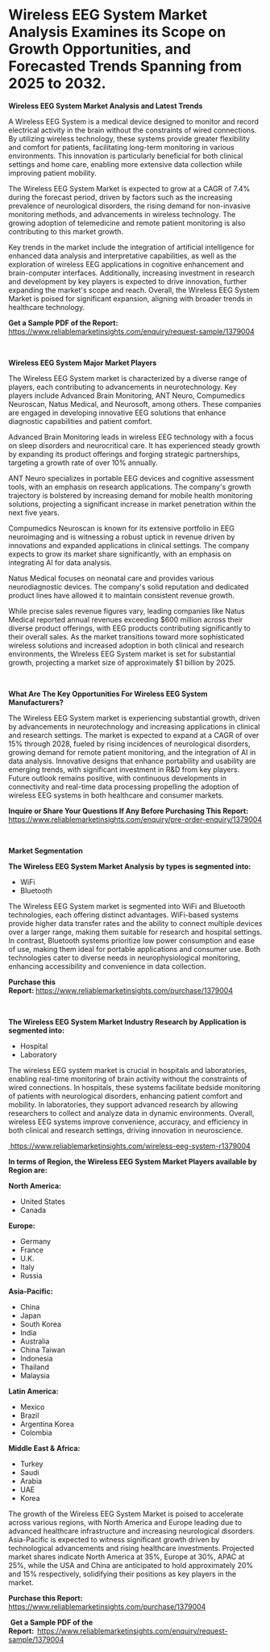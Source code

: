 <p><h1>Wireless EEG System Market Analysis Examines its Scope on Growth Opportunities, and Forecasted Trends Spanning from 2025 to 2032.</h1></p><p><strong>Wireless EEG System Market Analysis and Latest Trends</strong></p>
<p><p>A Wireless EEG System is a medical device designed to monitor and record electrical activity in the brain without the constraints of wired connections. By utilizing wireless technology, these systems provide greater flexibility and comfort for patients, facilitating long-term monitoring in various environments. This innovation is particularly beneficial for both clinical settings and home care, enabling more extensive data collection while improving patient mobility.</p><p>The Wireless EEG System Market is expected to grow at a CAGR of 7.4% during the forecast period, driven by factors such as the increasing prevalence of neurological disorders, the rising demand for non-invasive monitoring methods, and advancements in wireless technology. The growing adoption of telemedicine and remote patient monitoring is also contributing to this market growth.</p><p>Key trends in the market include the integration of artificial intelligence for enhanced data analysis and interpretative capabilities, as well as the exploration of wireless EEG applications in cognitive enhancement and brain-computer interfaces. Additionally, increasing investment in research and development by key players is expected to drive innovation, further expanding the market's scope and reach. Overall, the Wireless EEG System Market is poised for significant expansion, aligning with broader trends in healthcare technology.</p></p>
<p><strong>Get a Sample PDF of the Report:&nbsp;</strong> <a href="https://www.reliablemarketinsights.com/enquiry/request-sample/1379004?utm_campaign=2183&utm_medium=2&utm_source=Github&utm_content=ia&utm_term=12042025&utm_id=wireless-eeg-system">https://www.reliablemarketinsights.com/enquiry/request-sample/1379004</a></p>
<p>&nbsp;</p>
<p><strong>Wireless EEG System Major Market Players</strong></p>
<p><p>The Wireless EEG System market is characterized by a diverse range of players, each contributing to advancements in neurotechnology. Key players include Advanced Brain Monitoring, ANT Neuro, Compumedics Neuroscan, Natus Medical, and Neurosoft, among others. These companies are engaged in developing innovative EEG solutions that enhance diagnostic capabilities and patient comfort.</p><p>Advanced Brain Monitoring leads in wireless EEG technology with a focus on sleep disorders and neurocritical care. It has experienced steady growth by expanding its product offerings and forging strategic partnerships, targeting a growth rate of over 10% annually.</p><p>ANT Neuro specializes in portable EEG devices and cognitive assessment tools, with an emphasis on research applications. The company's growth trajectory is bolstered by increasing demand for mobile health monitoring solutions, projecting a significant increase in market penetration within the next five years.</p><p>Compumedics Neuroscan is known for its extensive portfolio in EEG neuroimaging and is witnessing a robust uptick in revenue driven by innovations and expanded applications in clinical settings. The company expects to grow its market share significantly, with an emphasis on integrating AI for data analysis.</p><p>Natus Medical focuses on neonatal care and provides various neurodiagnostic devices. The company's solid reputation and dedicated product lines have allowed it to maintain consistent revenue growth.</p><p>While precise sales revenue figures vary, leading companies like Natus Medical reported annual revenues exceeding $600 million across their diverse product offerings, with EEG products contributing significantly to their overall sales. As the market transitions toward more sophisticated wireless solutions and increased adoption in both clinical and research environments, the Wireless EEG System market is set for substantial growth, projecting a market size of approximately $1 billion by 2025.</p></p>
<p>&nbsp;</p>
<p><strong>What Are The Key Opportunities For Wireless EEG System Manufacturers?</strong></p>
<p><p>The Wireless EEG System market is experiencing substantial growth, driven by advancements in neurotechnology and increasing applications in clinical and research settings. The market is expected to expand at a CAGR of over 15% through 2028, fueled by rising incidences of neurological disorders, growing demand for remote patient monitoring, and the integration of AI in data analysis. Innovative designs that enhance portability and usability are emerging trends, with significant investment in R&D from key players. Future outlook remains positive, with continuous developments in connectivity and real-time data processing propelling the adoption of wireless EEG systems in both healthcare and consumer markets.</p></p>
<p><strong>Inquire or Share Your Questions If Any Before Purchasing This Report:</strong> <a href="https://www.reliablemarketinsights.com/enquiry/pre-order-enquiry/1379004?utm_campaign=2183&utm_medium=2&utm_source=Github&utm_content=ia&utm_term=12042025&utm_id=wireless-eeg-system">https://www.reliablemarketinsights.com/enquiry/pre-order-enquiry/1379004</a></p>
<p>&nbsp;</p>
<p><strong>Market Segmentation</strong></p>
<p><strong>The Wireless EEG System Market Analysis by types is segmented into:</strong></p>
<p><ul><li>WiFi</li><li>Bluetooth</li></ul></p>
<p><p>The Wireless EEG System market is segmented into WiFi and Bluetooth technologies, each offering distinct advantages. WiFi-based systems provide higher data transfer rates and the ability to connect multiple devices over a larger range, making them suitable for research and hospital settings. In contrast, Bluetooth systems prioritize low power consumption and ease of use, making them ideal for portable applications and consumer use. Both technologies cater to diverse needs in neurophysiological monitoring, enhancing accessibility and convenience in data collection.</p></p>
<p><strong>Purchase this Report:&nbsp;</strong><a href="https://www.reliablemarketinsights.com/purchase/1379004?utm_campaign=2183&utm_medium=2&utm_source=Github&utm_content=ia&utm_term=12042025&utm_id=wireless-eeg-system">https://www.reliablemarketinsights.com/purchase/1379004</a></p>
<p>&nbsp;</p>
<p><strong>The Wireless EEG System Market Industry Research by Application is segmented into:</strong></p>
<p><ul><li>Hospital</li><li>Laboratory</li></ul></p>
<p><p>The wireless EEG system market is crucial in hospitals and laboratories, enabling real-time monitoring of brain activity without the constraints of wired connections. In hospitals, these systems facilitate bedside monitoring of patients with neurological disorders, enhancing patient comfort and mobility. In laboratories, they support advanced research by allowing researchers to collect and analyze data in dynamic environments. Overall, wireless EEG systems improve convenience, accuracy, and efficiency in both clinical and research settings, driving innovation in neuroscience.</p></p>
<p><a href="https://www.reliablemarketinsights.com/wireless-eeg-system-r1379004?utm_campaign=2183&utm_medium=2&utm_source=Github&utm_content=ia&utm_term=12042025&utm_id=wireless-eeg-system">&nbsp;https://www.reliablemarketinsights.com/wireless-eeg-system-r1379004</a></p>
<p><strong>In terms of Region, the Wireless EEG System Market Players available by Region are:</strong></p>
<p>
    <p> <strong> North America: </strong>
        <ul>
            <li>United States</li>
            <li>Canada</li>
        </ul>
        </p> 
    <p> <strong> Europe: </strong>
        <ul>
            <li>Germany</li>
            <li>France</li>
            <li>U.K.</li>
            <li>Italy</li>
            <li>Russia</li>
        </ul>
        </p> 
    <p> <strong> Asia-Pacific: </strong>
        <ul>
            <li>China</li>
            <li>Japan</li>
            <li>South Korea</li>
            <li>India</li>
            <li>Australia</li>
            <li>China Taiwan</li>
            <li>Indonesia</li>
            <li>Thailand</li>
            <li>Malaysia</li>
        </ul>
        </p> 
    <p> <strong> Latin America: </strong>
        <ul>
            <li>Mexico</li>
            <li>Brazil</li>
            <li>Argentina Korea</li>
            <li>Colombia</li>
        </ul>
        </p> 
    <p> <strong> Middle East & Africa: </strong>
        <ul>
            <li>Turkey</li>
            <li>Saudi</li>
            <li>Arabia</li>
            <li>UAE</li>
            <li>Korea</li>
        </ul>
    </p>
    </p>
<p><p>The growth of the Wireless EEG System Market is poised to accelerate across various regions, with North America and Europe leading due to advanced healthcare infrastructure and increasing neurological disorders. Asia-Pacific is expected to witness significant growth driven by technological advancements and rising healthcare investments. Projected market shares indicate North America at 35%, Europe at 30%, APAC at 25%, while the USA and China are anticipated to hold approximately 20% and 15% respectively, solidifying their positions as key players in the market.</p></p>
<p><strong>Purchase this Report: </strong><a href="https://www.reliablemarketinsights.com/purchase/1379004?utm_campaign=2183&utm_medium=2&utm_source=Github&utm_content=ia&utm_term=12042025&utm_id=wireless-eeg-system">https://www.reliablemarketinsights.com/purchase/1379004</a></p>
<p>&nbsp;<strong>Get a Sample PDF of the Report:&nbsp;&nbsp;</strong><a href="https://www.reliablemarketinsights.com/enquiry/request-sample/1379004?utm_campaign=2183&utm_medium=2&utm_source=Github&utm_content=ia&utm_term=12042025&utm_id=wireless-eeg-system">https://www.reliablemarketinsights.com/enquiry/request-sample/1379004</a></p>
<p><strong></strong></p>
<p><p></p><p></p><p></p></p>